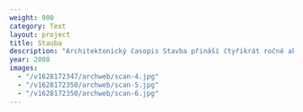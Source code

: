 ```yaml
---
weight: 900
category: Text
layout: project
title: Stauba
description: "Architektonický časopis Stavba přináší čtyřikrát ročně aktuální novinky ze světa architektury a stavění. Jednotlivá čísla jsou většinou tematicky uspořádána, přičemž stěžejní a pravidelně se vracející témata jsou věnována otázkám rozvoje měst, bydlení a rekonstrukcím. Časopis je určen nejen architektům, projektantům a studentům, ale všem, kdo se zajímají o architekturu a stavění."
year: 2008
images:
  - "/v1628172347/archweb/scan-4.jpg"
  - "/v1628172350/archweb/scan-5.jpg"
  - "/v1628172350/archweb/scan-6.jpg"
---
```

